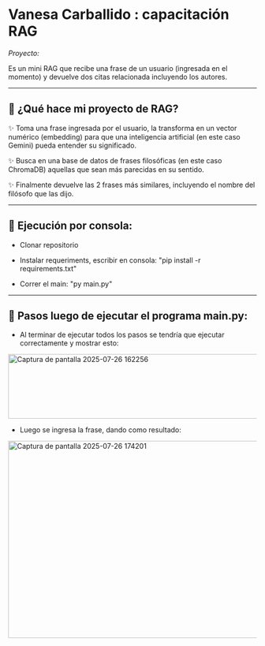 # Vanesa Carballido : capacitación RAG

_Proyecto:_ 

 Es un mini RAG que recibe una frase de un usuario (ingresada en el momento) y devuelve dos citas relacionada incluyendo los autores.

_________________________________

## 💚  ¿Qué hace mi proyecto de RAG? 

✨ Toma una frase ingresada por el usuario, la transforma en un vector numérico (embedding) para que una inteligencia artificial (en este caso Gemini) pueda entender su significado.

✨ Busca en una base de datos de frases filosóficas (en este caso ChromaDB) aquellas que sean más parecidas en su sentido.

✨ Finalmente devuelve las 2 frases más similares, incluyendo el nombre del filósofo que las dijo.
_______________

## 💜 Ejecución por consola:
- Clonar repositorio

- Instalar requeriments, escribir en consola: "pip install -r requirements.txt"

- Correr el main: "py main.py"
_______________

## 🌸 Pasos luego de ejecutar el programa main.py: 

- Al terminar de ejecutar todos los pasos se tendría que ejecutar correctamente y mostrar esto:

<img width="600" height="131" alt="Captura de pantalla 2025-07-26 162256" src="https://github.com/user-attachments/assets/6b603bbc-2227-49fa-95e4-55f20aad362f" />

- Luego se ingresa la frase, dando como resultado:

<img width="600" height="400" alt="Captura de pantalla 2025-07-26 174201" src="https://github.com/user-attachments/assets/52292d63-ffc8-4615-a599-11b6db96fb67" />


